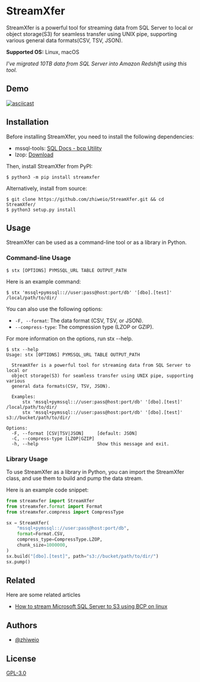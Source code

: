 # StreamXfer

StreamXfer is a powerful tool for streaming data from SQL Server to local or object storage(S3) for seamless transfer using UNIX
pipe, supporting various general data formats(CSV, TSV, JSON).

**Supported OS:** Linux, macOS

_I've migrated 10TB data from SQL Server into Amazon Redshift using this tool._

## Demo

[![asciicast](https://asciinema.org/a/563200.svg)](https://asciinema.org/a/563200)


## Installation

Before installing StreamXfer, you need to install the following dependencies:

* mssql-tools: [SQL Docs - bcp Utility](https://learn.microsoft.com/en-us/sql/tools/bcp-utility?view=sql-server-ver16)
* lzop: [Download](https://www.lzop.org/)

Then, install StreamXfer from PyPI:

```shell
$ python3 -m pip install streamxfer
```

Alternatively, install from source:

```shell
$ git clone https://github.com/zhiweio/StreamXfer.git && cd StreamXfer/
$ python3 setup.py install
```


## Usage

StreamXfer can be used as a command-line tool or as a library in Python.

### Command-line Usage

```shell
$ stx [OPTIONS] PYMSSQL_URL TABLE OUTPUT_PATH
```

Here is an example command:

```shell
$ stx 'mssql+pymssql:://user:pass@host:port/db' '[dbo].[test]' /local/path/to/dir/
```

You can also use the following options:

* `-F, --format`: The data format (CSV, TSV, or JSON).
* `--compress-type`: The compression type (LZOP or GZIP).

For more information on the options, run stx --help.

```shell
$ stx --help
Usage: stx [OPTIONS] PYMSSQL_URL TABLE OUTPUT_PATH

  StreamXfer is a powerful tool for streaming data from SQL Server to local or
  object storage(S3) for seamless transfer using UNIX pipe, supporting various
  general data formats(CSV, TSV, JSON).

  Examples:
      stx 'mssql+pymssql:://user:pass@host:port/db' '[dbo].[test]' /local/path/to/dir/
      stx 'mssql+pymssql:://user:pass@host:port/db' '[dbo].[test]' s3://bucket/path/to/dir/

Options:
  -F, --format [CSV|TSV|JSON]     [default: JSON]
  -C, --compress-type [LZOP|GZIP]
  -h, --help                      Show this message and exit.
```

### Library Usage

To use StreamXfer as a library in Python, you can import the StreamXfer class, and use them to build and pump the data stream.

Here is an example code snippet:

```python
from streamxfer import StreamXfer
from streamxfer.format import Format
from streamxfer.compress import CompressType

sx = StreamXfer(
    "mssql+pymssql:://user:pass@host:port/db",
    format=Format.CSV,
    compress_type=CompressType.LZOP,
    chunk_size=1000000,
)
sx.build("[dbo].[test]", path="s3://bucket/path/to/dir/")
sx.pump()

```

## Related

Here are some related articles

* [How to stream Microsoft SQL Server to S3 using BCP on linux](https://dstan.medium.com/streaming-microsoft-sql-server-to-s3-using-bcp-35241967d2e0)

## Authors

- [@zhiweio](https://www.github.com/zhiweio)

## License

[GPL-3.0](https://choosealicense.com/licenses/gpl-3.0/)
